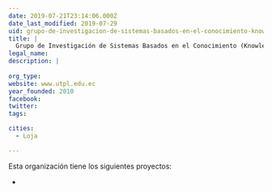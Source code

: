 ```yaml
---
date: 2019-07-21T23:14:06.000Z
date_last_modified: 2019-07-29
uid: grupo-de-investigacion-de-sistemas-basados-en-el-conocimiento-knowledge-based-systems-research-group-kbs-rg-de-la-universidad-tecnica-particular-de-loja
title: |
  Grupo de Investigación de Sistemas Basados en el Conocimiento (Knowledge-based Systems Research Group - KBS-RG) de la Universidad Técnica Particular de Loja
legal_name: 
description: |
  
org_type: 
website: www.utpl.edu.ec
year_founded: 2010
facebook: 
twitter: 
tags:

cities: 
  - Loja

---
```


Esta organización tiene los siguientes proyectos:

- [](/proyectos/observatorio-de-femicidios-en-latinoamerica-basado-en-datos-abiertos-enlazados-y-web-semantica-lod4vida-linked-open-data-por-la-vida)
